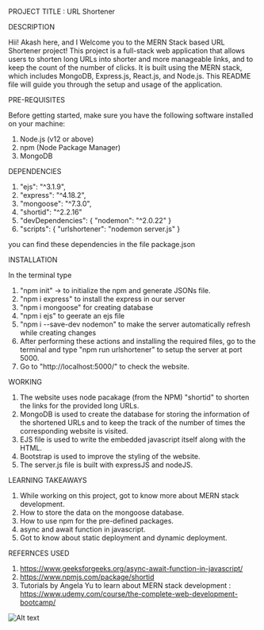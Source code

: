 PROJECT TITLE : URL Shortener

DESCRIPTION

Hii! Akash here, and I Welcome you to the MERN Stack based URL Shortener project!
This project is a full-stack web application that allows users to shorten long URLs into shorter and more manageable links, and to keep the count of the number of clicks. It is built using the MERN stack, which includes MongoDB, Express.js, React.js, and Node.js. This README file will guide you through the setup and usage of the application.

PRE-REQUISITES

Before getting started, make sure you have the following software installed on your machine:
1. Node.js (v12 or above) 
2. npm (Node Package Manager)
3. MongoDB

DEPENDENCIES

1. "ejs": "^3.1.9",
2. "express": "^4.18.2",
3. "mongoose": "^7.3.0",
4. "shortid": "^2.2.16"
5. "devDependencies": {
    "nodemon": "^2.0.22"
  }
6. "scripts": {
    "urlshortener": "nodemon server.js"
  }

you can find these dependencies in the file package.json

INSTALLATION

In the terminal type
1. "npm init" -> to initialize the npm and generate JSONs file.
2. "npm i express" to install the express in our server
3. "npm i mongoose" for creating database
4. "npm i ejs" to geerate an ejs file
5. "npm i --save-dev nodemon" to make the server automatically refresh while creating changes
6. After performing these actions and installing the required files, go to the terminal and type 
"npm run urlshortener" to setup the server at port 5000.
7. Go to "http://localhost:5000/" to check the website.

WORKING

1. The website uses node pacakage (from the NPM) "shortid" to shorten the links for the provided long URLs.
2. MongoDB is used to create the database for storing the information of the shortened URLs and to keep the track of the number of times the corresponding website is visited.
3. EJS file is used to write the embedded javascript itself along with the HTML.
4. Bootstrap is used to improve the styling of the website.
5. The server.js file is built with expressJS and nodeJS.

LEARNING TAKEAWAYS

1. While working on this project, got to know more about MERN stack development.
2. How to store the data on the mongoose database.
3. How to use npm for the pre-defined packages.
4. async and await function in javascript.
5. Got to know about static deployment and dynamic deployment.

REFERNCES USED

1. https://www.geeksforgeeks.org/async-await-function-in-javascript/
2. https://www.npmjs.com/package/shortid
3. Tutorials by Angela Yu to learn about MERN stack development : https://www.udemy.com/course/the-complete-web-development-bootcamp/


![Alt text](Images)


